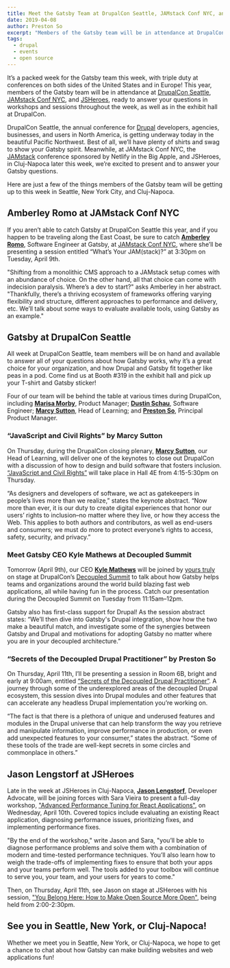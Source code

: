 ```yaml
---
title: Meet the Gatsby Team at DrupalCon Seattle, JAMstack Conf NYC, and JSHeroes
date: 2019-04-08
author: Preston So
excerpt: "Members of the Gatsby team will be in attendance at DrupalCon Seattle, JAMstack Conf NYC, and JSHeroes, ready to answer your questions throughout the week."
tags:
  - drupal
  - events
  - open source
---
```


It’s a packed week for the Gatsby team this week, with triple duty at conferences on both sides of the United States and in Europe! This year, members of the Gatsby team will be in attendance at [DrupalCon Seattle](https://events.drupal.org/seattle2019), [JAMstack Conf NYC](https://jamstackconf.com/nyc/), and [JSHeroes](https://jsheroes.io/), ready to answer your questions in workshops and sessions throughout the week, as well as in the exhibit hall at DrupalCon.

DrupalCon Seattle, the annual conference for [Drupal](https://www.drupal.org/) developers, agencies, businesses, and users in North America, is getting underway today in the beautiful Pacific Northwest. Best of all, we’ll have plenty of shirts and swag to show your Gatsby spirit. Meanwhile, at JAMstack Conf NYC, the [JAMstack](https://www.jamstack.org/) conference sponsored by Netlify in the Big Apple, and JSHeroes, in Cluj-Napoca later this week, we’re excited to present and to answer your Gatsby questions.

Here are just a few of the things members of the Gatsby team will be getting up to this week in Seattle, New York City, and Cluj-Napoca.

## Amberley Romo at JAMstack Conf NYC

If you aren’t able to catch Gatsby at DrupalCon Seattle this year, and if you happen to be traveling along the East Coast, be sure to catch **[Amberley Romo](https://twitter.com/amber1ey)**, Software Engineer at Gatsby, at [JAMstack Conf NYC](https://jamstackconf.com/nyc/), where she’ll be presenting a session entitled “What’s Your JAM(stack)?” at 3:30pm on Tuesday, April 9th.

"Shifting from a monolithic CMS approach to a JAMstack setup comes with an abundance of choice. On the other hand, all that choice can come with indecision paralysis. Where’s a dev to start?" asks Amberley in her abstract. "Thankfully, there’s a thriving ecosystem of frameworks offering varying flexibility and structure, different approaches to performance and delivery, etc. We’ll talk about some ways to evaluate available tools, using Gatsby as an example."

## Gatsby at DrupalCon Seattle

All week at DrupalCon Seattle, team members will be on hand and available to answer all of your questions about how Gatsby works, why it’s a great choice for your organization, and how Drupal and Gatsby fit together like peas in a pod. Come find us at Booth #319 in the exhibit hall and pick up your T-shirt and Gatsby sticker!

Four of our team will be behind the table at various times during DrupalCon, including **[Marisa Morby](https://twitter.com/marisamorby)**, Product Manager; **[Dustin Schau](https://twitter.com/schaudustin)**, Software Engineer; **[Marcy Sutton](https://twitter.com/marcysutton)**, Head of Learning; and **[Preston So](https://twitter.com/prestonso)**, Principal Product Manager.

### “JavaScript and Civil Rights” by Marcy Sutton

On Thursday, during the DrupalCon closing plenary, **[Marcy Sutton](https://twitter.com/marcysutton)**, our Head of Learning, will deliver one of the keynotes to close out DrupalCon with a discussion of how to design and build software that fosters inclusion. [“JavaScript and Civil Rights”](https://events.drupal.org/seattle2019/sessions/javascript-and-civil-rights) will take place in Hall 4E from 4:15-5:30pm on Thursday.

“As designers and developers of software, we act as gatekeepers in people’s lives more than we realize,” states the keynote abstract. “Now more than ever, it is our duty to create digital experiences that honor our users’ rights to inclusion–no matter where they live, or how they access the Web. This applies to both authors and contributors, as well as end-users and consumers; we must do more to protect everyone’s rights to access, safety, security, and privacy.”

### Meet Gatsby CEO Kyle Mathews at Decoupled Summit

Tomorrow (April 9th), our CEO **[Kyle Mathews](https://twitter.com/kylemathews)** will be joined by [yours truly](https://twitter.com/prestonso) on stage at DrupalCon’s [Decoupled Summit](https://events.drupal.org/seattle2019/decoupled-summit) to talk about how Gatsby helps teams and organizations around the world build blazing fast web applications, all while having fun in the process. Catch our presentation during the Decoupled Summit on Tuesday from 11:15am–12pm.

Gatsby also has first-class support for Drupal! As the session abstract states: “We’ll then dive into Gatsby's Drupal integration, show how the two make a beautiful match, and investigate some of the synergies between Gatsby and Drupal and motivations for adopting Gatsby no matter where you are in your decoupled architecture.”

### “Secrets of the Decoupled Drupal Practitioner” by Preston So

On Thursday, April 11th, I’ll be presenting a session in Room 6B, bright and early at 9:00am, entitled [“Secrets of the Decoupled Drupal Practitioner”](https://events.drupal.org/seattle2019/sessions/secrets-decoupled-drupal-practitioner). A journey through some of the underexplored areas of the decoupled Drupal ecosystem, this session dives into Drupal modules and other features that can accelerate any headless Drupal implementation you’re working on.

“The fact is that there is a plethora of unique and underused features and modules in the Drupal universe that can help transform the way you retrieve and manipulate information, improve performance in production, or even add unexpected features to your consumer,” states the abstract. “Some of these tools of the trade are well-kept secrets in some circles and commonplace in others.”

## Jason Lengstorf at JSHeroes

Late in the week at JSHeroes in Cluj-Napoca, **[Jason Lengstorf](https://twitter.com/jlengstorf)**, Developer Advocate, will be joining forces with Sara Vieira to present a full-day workshop, ["Advanced Performance Tuning for React Applications"](https://jsheroes.io/workshops/react), on Wednesday, April 10th. Covered topics include evaluating an existing React application, diagnosing performance issues, prioritizing fixes, and implementing performance fixes.

"By the end of the workshop," write Jason and Sara, "you’ll be able to diagnose performance problems and solve them with a combination of modern and time-tested performance techniques. You’ll also learn how to weigh the trade-offs of implementing fixes to ensure that both your apps and your teams perform well. The tools added to your toolbox will continue to serve you, your team, and your users for years to come."

Then, on Thursday, April 11th, see Jason on stage at JSHeroes with his session, ["You Belong Here: How to Make Open Source More Open"](https://jsheroes.io/#schedule), being held from 2:00-2:30pm.

## See you in Seattle, New York, or Cluj-Napoca!

Whether we meet you in Seattle, New York, or Cluj-Napoca, we hope to get a chance to chat about how Gatsby can make building websites and web applications fun!
